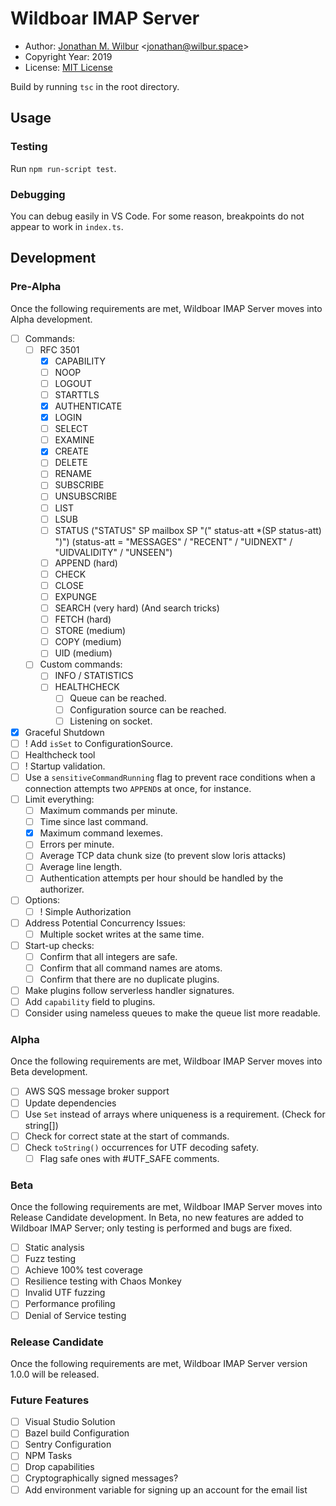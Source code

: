 # Wildboar IMAP Server

* Author: [Jonathan M. Wilbur](https://jonathan.wilbur.space) <[jonathan@wilbur.space](mailto:jonathan@wilbur.space)>
* Copyright Year: 2019
* License: [MIT License](https://mit-license.org/)

Build by running `tsc` in the root directory.

## Usage

### Testing

Run `npm run-script test`.

### Debugging

You can debug easily in VS Code. For some reason, breakpoints do not appear to
work in `index.ts`. 

## Development

### Pre-Alpha

Once the following requirements are met, Wildboar IMAP Server moves into Alpha
development.

- [ ] Commands:
  - [ ] RFC 3501
    - [x] CAPABILITY
    - [ ] NOOP
    - [ ] LOGOUT
    - [ ] STARTTLS
    - [x] AUTHENTICATE
    - [x] LOGIN
    - [ ] SELECT
    - [ ] EXAMINE
    - [x] CREATE
    - [ ] DELETE
    - [ ] RENAME
    - [ ] SUBSCRIBE
    - [ ] UNSUBSCRIBE
    - [ ] LIST
    - [ ] LSUB
    - [ ] STATUS ("STATUS" SP mailbox SP "(" status-att *(SP status-att) ")") (status-att = "MESSAGES" / "RECENT" / "UIDNEXT" / "UIDVALIDITY" / "UNSEEN")
    - [ ] APPEND (hard)
    - [ ] CHECK
    - [ ] CLOSE
    - [ ] EXPUNGE
    - [ ] SEARCH (very hard) (And search tricks)
    - [ ] FETCH (hard)
    - [ ] STORE (medium)
    - [ ] COPY (medium)
    - [ ] UID (medium)
  - [ ] Custom commands:
    - [ ] INFO / STATISTICS
    - [ ] HEALTHCHECK
      - [ ] Queue can be reached.
      - [ ] Configuration source can be reached.
      - [ ] Listening on socket.
- [x] Graceful Shutdown
- [ ] ! Add `isSet` to ConfigurationSource.
- [ ] Healthcheck tool
- [ ] ! Startup validation.
- [ ] Use a `sensitiveCommandRunning` flag to prevent race conditions when a
  connection attempts two `APPEND`s at once, for instance.
- [ ] Limit everything:
  - [ ] Maximum commands per minute.
  - [ ] Time since last command.
  - [x] Maximum command lexemes.
  - [ ] Errors per minute.
  - [ ] Average TCP data chunk size (to prevent slow loris attacks)
  - [ ] Average line length.
  - [ ] Authentication attempts per hour should be handled by the authorizer.
- [ ] Options:
  - [ ] ! Simple Authorization
- [ ] Address Potential Concurrency Issues:
  - [ ] Multiple socket writes at the same time.
- [ ] Start-up checks:
  - [ ] Confirm that all integers are safe.
  - [ ] Confirm that all command names are atoms.
  - [ ] Confirm that there are no duplicate plugins.
- [ ] Make plugins follow serverless handler signatures.
- [ ] Add `capability` field to plugins.
- [ ] Consider using nameless queues to make the queue list more readable.

### Alpha

Once the following requirements are met, Wildboar IMAP Server moves into Beta
development.

- [ ] AWS SQS message broker support
- [ ] Update dependencies
- [ ] Use `Set` instead of arrays where uniqueness is a requirement. (Check for string[])
- [ ] Check for correct state at the start of commands.
- [ ] Check `toString()` occurrences for UTF decoding safety.
  - [ ] Flag safe ones with #UTF_SAFE comments.

### Beta

Once the following requirements are met, Wildboar IMAP Server moves into
Release Candidate development. In Beta, no new features are added to Wildboar
IMAP Server; only testing is performed and bugs are fixed.

- [ ] Static analysis
- [ ] Fuzz testing
- [ ] Achieve 100% test coverage
- [ ] Resilience testing with Chaos Monkey
- [ ] Invalid UTF fuzzing
- [ ] Performance profiling
- [ ] Denial of Service testing

### Release Candidate

Once the following requirements are met, Wildboar IMAP Server version 1.0.0
will be released.

### Future Features

- [ ] Visual Studio Solution
- [ ] Bazel build Configuration
- [ ] Sentry Configuration
- [ ] NPM Tasks
- [ ] Drop capabilities
- [ ] Cryptographically signed messages?
- [ ] Add environment variable for signing up an account for the email list